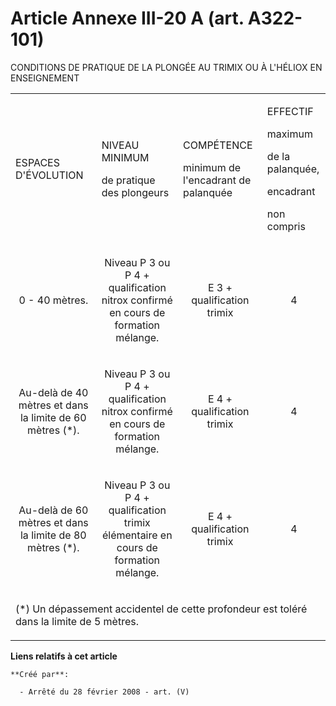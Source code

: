 # Article Annexe III-20 A (art. A322-101)

CONDITIONS DE PRATIQUE DE LA PLONGÉE AU TRIMIX OU À L'HÉLIOX EN ENSEIGNEMENT

<table>
  <tbody>
    <tr>
      <td>

ESPACES D'ÉVOLUTION

</td>
      <td>

NIVEAU MINIMUM

de pratique des plongeurs

</td>
      <td>

COMPÉTENCE

minimum de l'encadrant de palanquée

</td>
      <td colspan="2">

EFFECTIF

maximum

de la palanquée,

encadrant

non compris

</td>
    </tr>
    <tr>
      <td align="center">

0 - 40 mètres.

</td>
      <td align="center">

Niveau P 3 ou P 4 + qualification nitrox confirmé en cours de formation mélange.

</td>
      <td align="center">

E 3 + qualification trimix

</td>
      <td align="center">4

</td>
    </tr>
    <tr>
      <td align="center">

Au-delà de 40 mètres et dans la limite de 60 mètres (*).

</td>
      <td align="center">

Niveau P 3 ou P 4 + qualification nitrox confirmé en cours de formation mélange.

</td>
      <td align="center">

E 4 + qualification trimix

</td>
      <td align="center">4

</td>
    </tr>
    <tr>
      <td align="center">

Au-delà de 60 mètres et dans la limite de 80 mètres (*).

</td>
      <td align="center">

Niveau P 3 ou P 4 + qualification trimix élémentaire en cours de formation mélange.

</td>
      <td align="center">E 4 + qualification trimix

</td>
      <td align="center">4

</td>
    </tr>
    <tr>
      <td colspan="5">

(*) Un dépassement accidentel de cette profondeur est toléré dans la limite de 5 mètres.

</td>
    </tr>
  </tbody>
</table>

**Liens relatifs à cet article**

	**Créé par**:

	  - Arrêté du 28 février 2008 - art. (V)
